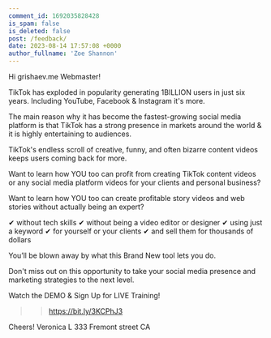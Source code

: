 ```yaml
---
comment_id: 1692035828428
is_spam: false
is_deleted: false
post: /feedback/
date: 2023-08-14 17:57:08 +0000
author_fullname: 'Zoe Shannon'
---
```


Hi grishaev.me Webmaster!

TikTok has exploded in popularity generating 1BILLION users in just six years. Including YouTube, Facebook & Instagram it's more.

The main reason why it has become the fastest-growing social media platform is that TikTok has a strong presence in markets around the world & it is highly entertaining to audiences.

TikTok's endless scroll of creative, funny, and often bizarre content videos keeps users coming back for more.

Want to learn how YOU too can profit from creating TikTok content videos or any social media platform videos for your clients and personal business?

Want to learn how YOU too can create profitable story videos and web stories without actually being an expert?

✔ without tech skills
✔ without being a video editor or designer
✔ using just a keyword
✔ for yourself or your clients
✔ and sell them for thousands of dollars

You’ll be blown away by what this Brand New tool lets you do.

Don't miss out on this opportunity to take your social media presence and marketing strategies to the next level.

Watch the DEMO & Sign Up for LIVE Training!
>> https://bit.ly/3KCPhJ3

Cheers!
Veronica L
333 Fremont street CA
